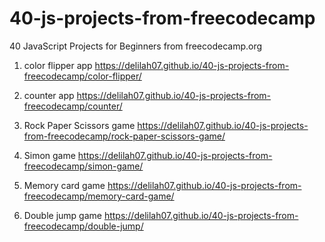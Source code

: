 # 40-js-projects-from-freecodecamp

40 JavaScript Projects for Beginners from freecodecamp.org

1. color flipper app
   https://delilah07.github.io/40-js-projects-from-freecodecamp/color-flipper/

2. counter app
   https://delilah07.github.io/40-js-projects-from-freecodecamp/counter/

3. Rock Paper Scissors game
   https://delilah07.github.io/40-js-projects-from-freecodecamp/rock-paper-scissors-game/

4. Simon game
   https://delilah07.github.io/40-js-projects-from-freecodecamp/simon-game/

5. Memory card game
   https://delilah07.github.io/40-js-projects-from-freecodecamp/memory-card-game/

6. Double jump game
   https://delilah07.github.io/40-js-projects-from-freecodecamp/double-jump/
